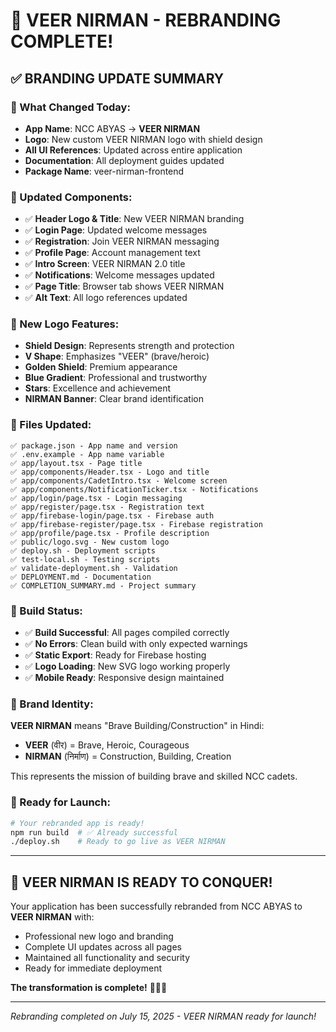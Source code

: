 # 🚀 VEER NIRMAN - REBRANDING COMPLETE!

## ✅ BRANDING UPDATE SUMMARY

### 🎯 What Changed Today:
- **App Name**: NCC ABYAS → **VEER NIRMAN**
- **Logo**: New custom VEER NIRMAN logo with shield design
- **All UI References**: Updated across entire application
- **Documentation**: All deployment guides updated
- **Package Name**: veer-nirman-frontend

### 📱 Updated Components:
- ✅ **Header Logo & Title**: New VEER NIRMAN branding
- ✅ **Login Page**: Updated welcome messages
- ✅ **Registration**: Join VEER NIRMAN messaging
- ✅ **Profile Page**: Account management text
- ✅ **Intro Screen**: VEER NIRMAN 2.0 title
- ✅ **Notifications**: Welcome messages updated
- ✅ **Page Title**: Browser tab shows VEER NIRMAN
- ✅ **Alt Text**: All logo references updated

### 🎨 New Logo Features:
- **Shield Design**: Represents strength and protection
- **V Shape**: Emphasizes "VEER" (brave/heroic)
- **Golden Shield**: Premium appearance
- **Blue Gradient**: Professional and trustworthy
- **Stars**: Excellence and achievement
- **NIRMAN Banner**: Clear brand identification

### 📁 Files Updated:
```
✅ package.json - App name and version
✅ .env.example - App name variable
✅ app/layout.tsx - Page title
✅ app/components/Header.tsx - Logo and title
✅ app/components/CadetIntro.tsx - Welcome screen
✅ app/components/NotificationTicker.tsx - Notifications
✅ app/login/page.tsx - Login messaging
✅ app/register/page.tsx - Registration text
✅ app/firebase-login/page.tsx - Firebase auth
✅ app/firebase-register/page.tsx - Firebase registration
✅ app/profile/page.tsx - Profile description
✅ public/logo.svg - New custom logo
✅ deploy.sh - Deployment scripts
✅ test-local.sh - Testing scripts
✅ validate-deployment.sh - Validation
✅ DEPLOYMENT.md - Documentation
✅ COMPLETION_SUMMARY.md - Project summary
```

### 🚀 Build Status:
- ✅ **Build Successful**: All pages compiled correctly
- ✅ **No Errors**: Clean build with only expected warnings
- ✅ **Static Export**: Ready for Firebase hosting
- ✅ **Logo Loading**: New SVG logo working properly
- ✅ **Mobile Ready**: Responsive design maintained

### 🔗 Brand Identity:
**VEER NIRMAN** means "Brave Building/Construction" in Hindi:
- **VEER** (वीर) = Brave, Heroic, Courageous
- **NIRMAN** (निर्माण) = Construction, Building, Creation

This represents the mission of building brave and skilled NCC cadets.

### 🎯 Ready for Launch:
```bash
# Your rebranded app is ready!
npm run build  # ✅ Already successful
./deploy.sh    # Ready to go live as VEER NIRMAN
```

---

## 🎉 **VEER NIRMAN IS READY TO CONQUER!**

Your application has been successfully rebranded from NCC ABYAS to **VEER NIRMAN** with:
- Professional new logo and branding
- Complete UI updates across all pages
- Maintained all functionality and security
- Ready for immediate deployment

**The transformation is complete!** 🚀🇮🇳

---

*Rebranding completed on July 15, 2025 - VEER NIRMAN ready for launch!*
